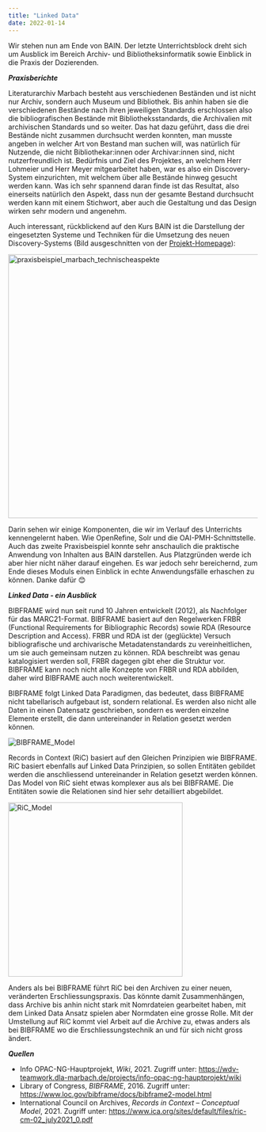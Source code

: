 ```yaml
---
title: "Linked Data"
date: 2022-01-14
---
```

Wir stehen nun am Ende von BAIN. Der letzte Unterrichtsblock dreht sich um Ausblick im Bereich Archiv- und Bibliotheksinformatik sowie Einblick in die Praxis der Dozierenden.

***Praxisberichte***

Literaturarchiv Marbach besteht aus verschiedenen Beständen und ist nicht nur Archiv, sondern auch Museum und Bibliothek. Bis anhin haben sie die verschiedenen Bestände nach ihren jeweiligen Standards erschlossen also die bibliografischen Bestände mit Bibliotheksstandards, die Archivalien mit archivischen Standards und so weiter. Das hat dazu geführt, dass die drei Bestände nicht zusammen durchsucht werden konnten, man musste angeben in welcher Art von Bestand man suchen will, was natürlich für Nutzende, die nicht Bibliothekar:innen oder Archivar:innen sind, nicht nutzerfreundlich ist. Bedürfnis und Ziel des Projektes, an welchem Herr Lohmeier und Herr Meyer mitgearbeitet haben, war es also ein Discovery-System einzurichten, mit welchem über alle Bestände hinweg gesucht werden kann. Was ich sehr spannend daran finde ist das Resultat, also einerseits natürlich den Aspekt, dass nun der gesamte Bestand durchsucht werden kann mit einem Stichwort, aber auch die Gestaltung und das Design wirken sehr modern und angenehm.

Auch interessant, rückblickend auf den Kurs BAIN ist die Darstellung der eingesetzten Systeme und Techniken für die Umsetzung des neuen Discovery-Systems (Bild ausgeschnitten von der <a href='https://wdv-teamwork.dla-marbach.de/projects/info-opac-ng-hauptprojekt/wiki'>Projekt-Homepage</a>):

<img width="533" alt="praxisbeispiel_marbach_technischeaspekte" src="https://user-images.githubusercontent.com/74451681/151754421-25da4f65-577c-4c4a-b0b1-f4ed88aa702e.PNG">

Darin sehen wir einige Komponenten, die wir im Verlauf des Unterrichts kennengelernt haben. Wie OpenRefine, Solr und die OAI-PMH-Schnittstelle.
Auch das zweite Praxisbeispiel konnte sehr anschaulich die praktische Anwendung von Inhalten aus BAIN darstellen. Aus Platzgründen werde ich aber hier nicht näher darauf eingehen.
Es war jedoch sehr bereichernd, zum Ende dieses Moduls einen Einblick in echte Anwendungsfälle erhaschen zu können. Danke dafür 😊

***Linked Data - ein Ausblick***

BIBFRAME wird nun seit rund 10 Jahren entwickelt (2012), als Nachfolger für das MARC21-Format. BIBFRAME basiert auf den Regelwerken FRBR (Functional Requirements for Bibliographic Records) sowie RDA (Resource Description and Access). FRBR und RDA ist der (geglückte) Versuch bibliografische und archivarische Metadatenstandards zu vereinheitlichen, um sie auch gemeinsam nutzen zu können. RDA beschreibt was genau katalogisiert werden soll, FRBR dagegen gibt eher die Struktur vor. BIBFRAME kann noch nicht alle Konzepte von FRBR und RDA abbilden, daher wird BIBFRAME auch noch weiterentwickelt.

BIBFRAME folgt Linked Data Paradigmen, das bedeutet, dass BIBFRAME nicht tabellarisch aufgebaut ist, sondern relational. Es werden also nicht alle Daten in einen Datensatz geschrieben, sondern es werden einzelne Elemente erstellt, die dann untereinander in Relation gesetzt werden können.

![BIBFRAME_Model](https://user-images.githubusercontent.com/74451681/151756607-c87a318d-4863-4bff-8c0f-f8f712887db2.jpg)

Records in Context (RiC) basiert auf den Gleichen Prinzipien wie BIBFRAME. RiC basiert ebenfalls auf Linked Data Prinzipien, so sollen Entitäten gebildet werden die anschliessend untereinander in Relation gesetzt werden können. Das Model von RiC sieht etwas komplexer aus als bei BIBFRAME. Die Entitäten sowie die Relationen sind hier sehr detailliert abgebildet.

<img width="352" alt="RiC_Model" src="https://user-images.githubusercontent.com/74451681/151758007-c1419fda-a220-4b97-85f5-cc57436a7d27.PNG">

Anders als bei BIBFRAME führt RiC bei den Archiven zu einer neuen, veränderten Erschliessungspraxis. Das könnte damit Zusammenhängen, dass Archive bis anhin nicht stark mit Nomrdateien gearbeitet haben, mit dem Linked Data Ansatz spielen aber Normdaten eine grosse Rolle. Mit der Umstellung auf RiC kommt viel Arbeit auf die Archive zu, etwas anders als bei BIBFRAME wo die Erschliessungstechnik an und für sich nicht gross ändert. 

***Quellen***

-	Info OPAC-NG-Hauptprojekt, *Wiki*, 2021. Zugriff unter: <a href='https://wdv-teamwork.dla-marbach.de/projects/info-opac-ng-hauptprojekt/wiki'>https://wdv-teamwork.dla-marbach.de/projects/info-opac-ng-hauptprojekt/wiki</a>
-	Library of Congress, *BIBFRAME*, 2016. Zugriff unter: <a href='https://www.loc.gov/bibframe/docs/bibframe2-model.html'>https://www.loc.gov/bibframe/docs/bibframe2-model.html</a>
-	International Council on Archives, *Records in Context – Conceptual Model*, 2021. Zugriff unter: <a href='https://www.ica.org/sites/default/files/ric-cm-02_july2021_0.pdf'>https://www.ica.org/sites/default/files/ric-cm-02_july2021_0.pdf</a>


